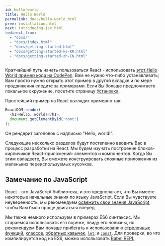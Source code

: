 ```yaml
---
id: hello-world
title: Hello World
permalink: docs/hello-world.html
prev: installation.html
next: introducing-jsx.html
redirect_from:
  - "docs/"
  - "docs/index.html"
  - "docs/getting-started.html"
  - "docs/getting-started-ko-KR.html"
  - "docs/getting-started-zh-CN.html"
---
```


Кратчайший путь начать пользоваться React - использовать [этот Hello World пример кода на CodePen](codepen://hello-world). Вам не нужно что-либо устанавливать; Вам просто нужно открыть этот пример в другой вкладке и по мере продвижения следите за примерами. Если Вы больше предпочитаете локальное  окружение, посетите страницу [Установка](/docs/installation.html).

Простейший пример на React выглядит примерно так:

```js
ReactDOM.render(
  <h1>Hello, world!</h1>,
  document.getElementById('root')
);
```

Он рендерит заголовок с надписью "Hello, world!".

Следующие несколько разделов будут постепенно вводить Вас в процесс разработки на React. Мы будем изучать построение блоков-кирпичиков React-приложений: элементов и компонентов. Когда Вы этим овладеете, Вы сможете конструировать сложные приложения из маленьких переиспользуемых кусочков.

## Замечание по JavaScript

React - это JavaScript библиотека, и это предполагает, что Вы имеете некоторые начальные знания по языку JavaScript. Если Вы чувствуете неуверенность, мы рекомендуем [освежить свои знания JavaScript](https://developer.mozilla.org/en-US/docs/Web/JavaScript/A_re-introduction_to_JavaScript), чтобы Вам было проще двигаться вперёд.

Мы также немного используем в примерах ES6 синтаксис. Мы стараемся использовать его пореже, ввиду его новизны, но рекомендуем Вам почаще прибегать к использованию [стрелочных функций](https://developer.mozilla.org/en-US/docs/Web/JavaScript/Reference/Functions/Arrow_functions), [классов](https://developer.mozilla.org/en-US/docs/Web/JavaScript/Reference/Classes), [обратных кавычек](https://developer.mozilla.org/en/docs/Web/JavaScript/Reference/Template_literals), [`let`](https://developer.mozilla.org/en-US/docs/Web/JavaScript/Reference/Statements/let), и [`const`](https://developer.mozilla.org/en-US/docs/Web/JavaScript/Reference/Statements/const). Для проверки, во что компилируется код на ES6, можно использовать [Babel REPL](babel-repl://es5-syntax-example).
